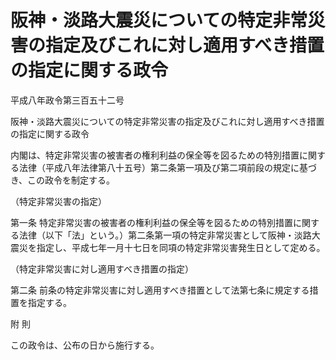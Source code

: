 # 阪神・淡路大震災についての特定非常災害の指定及びこれに対し適用すべき措置の指定に関する政令

平成八年政令第三百五十二号

阪神・淡路大震災についての特定非常災害の指定及びこれに対し適用すべき措置の指定に関する政令

内閣は、特定非常災害の被害者の権利利益の保全等を図るための特別措置に関する法律（平成八年法律第八十五号）第二条第一項及び第二項前段の規定に基づき、この政令を制定する。

（特定非常災害の指定）

第一条 特定非常災害の被害者の権利利益の保全等を図るための特別措置に関する法律（以下「法」という。）第二条第一項の特定非常災害として阪神・淡路大震災を指定し、平成七年一月十七日を同項の特定非常災害発生日として定める。

（特定非常災害に対し適用すべき措置の指定）

第二条 前条の特定非常災害に対し適用すべき措置として法第七条に規定する措置を指定する。

附 則

この政令は、公布の日から施行する。
